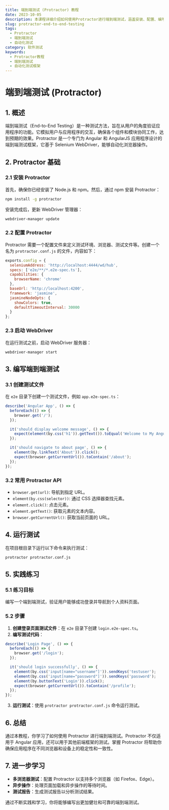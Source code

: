 ```yaml
---
title: 端到端测试 (Protractor) 教程
date: 2023-10-05
description: 本课程详细介绍如何使用Protractor进行端到端测试，涵盖安装、配置、编写测试用例及常见问题解决。
slug: protractor-end-to-end-testing
tags:
  - Protractor
  - 端到端测试
  - 自动化测试
category: 软件测试
keywords:
  - Protractor教程
  - 端到端测试
  - 自动化测试框架
---
```


# 端到端测试 (Protractor)

## 1. 概述

端到端测试（End-to-End Testing）是一种测试方法，旨在从用户的角度验证应用程序的功能。它模拟用户与应用程序的交互，确保各个组件和模块协同工作，达到预期的效果。Protractor 是一个专门为 Angular 和 AngularJS 应用程序设计的端到端测试框架，它基于 Selenium WebDriver，能够自动化浏览器操作。

## 2. Protractor 基础

### 2.1 安装 Protractor

首先，确保你已经安装了 Node.js 和 npm。然后，通过 npm 安装 Protractor：

```bash
npm install -g protractor
```

安装完成后，更新 WebDriver 管理器：

```bash
webdriver-manager update
```

### 2.2 配置 Protractor

Protractor 需要一个配置文件来定义测试环境、浏览器、测试文件等。创建一个名为 `protractor.conf.js` 的文件，内容如下：

```javascript
exports.config = {
  seleniumAddress: 'http://localhost:4444/wd/hub',
  specs: ['e2e/**/*.e2e-spec.ts'],
  capabilities: {
    browserName: 'chrome'
  },
  baseUrl: 'http://localhost:4200',
  framework: 'jasmine',
  jasmineNodeOpts: {
    showColors: true,
    defaultTimeoutInterval: 30000
  }
};
```

### 2.3 启动 WebDriver

在运行测试之前，启动 WebDriver 服务器：

```bash
webdriver-manager start
```

## 3. 编写端到端测试

### 3.1 创建测试文件

在 `e2e` 目录下创建一个测试文件，例如 `app.e2e-spec.ts`：

```typescript
describe('Angular App', () => {
  beforeEach(() => {
    browser.get('/');
  });

  it('should display welcome message', () => {
    expect(element(by.css('h1')).getText()).toEqual('Welcome to My Angular App!');
  });

  it('should navigate to about page', () => {
    element(by.linkText('About')).click();
    expect(browser.getCurrentUrl()).toContain('/about');
  });
});
```

### 3.2 常用 Protractor API

- `browser.get(url)`: 导航到指定 URL。
- `element(by.css(selector))`: 通过 CSS 选择器查找元素。
- `element.click()`: 点击元素。
- `element.getText()`: 获取元素的文本内容。
- `browser.getCurrentUrl()`: 获取当前页面的 URL。

## 4. 运行测试

在项目根目录下运行以下命令来执行测试：

```bash
protractor protractor.conf.js
```

## 5. 实践练习

### 5.1 练习目标

编写一个端到端测试，验证用户能够成功登录并导航到个人资料页面。

### 5.2 步骤

1. **创建登录页面测试文件**：在 `e2e` 目录下创建 `login.e2e-spec.ts`。
2. **编写测试代码**：

```typescript
describe('Login Page', () => {
  beforeEach(() => {
    browser.get('/login');
  });

  it('should login successfully', () => {
    element(by.css('input[name="username"]')).sendKeys('testuser');
    element(by.css('input[name="password"]')).sendKeys('password');
    element(by.buttonText('Login')).click();
    expect(browser.getCurrentUrl()).toContain('/profile');
  });
});
```

3. **运行测试**：使用 `protractor protractor.conf.js` 命令运行测试。

## 6. 总结

通过本教程，你学习了如何使用 Protractor 进行端到端测试。Protractor 不仅适用于 Angular 应用，还可以用于其他前端框架的测试。掌握 Protractor 将帮助你确保应用程序在不同浏览器和设备上的稳定性和一致性。

## 7. 进一步学习

- **多浏览器测试**：配置 Protractor 以支持多个浏览器（如 Firefox、Edge）。
- **异步操作**：处理页面加载和异步操作的等待时间。
- **测试报告**：生成测试报告以分析测试结果。

通过不断实践和学习，你将能够编写出更加健壮和可靠的端到端测试。